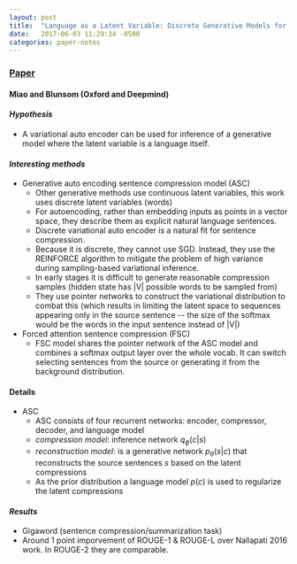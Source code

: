 ```yaml
---
layout: post
title:  "Language as a Latent Variable: Discrete Generative Models for Sentence Compression"
date:   2017-06-03 11:29:34 -0500
categories: paper-notes
---
```

### [Paper](http://aclweb.org/anthology/D/D16/D16-1031.pdf)

#### Miao and Blunsom (Oxford and Deepmind)

#### _Hypothesis_

- A variational auto encoder can be used for inference of a generative model where the latent variable is a language itself.

#### _Interesting methods_
- Generative auto encoding sentence compression model (ASC)
  - Other generative methods use continuous latent variables, this work uses discrete latent variables (words)
  - For autoencoding, rather than embedding inputs as points in a vector space, they describe them as explicit natural language sentences.
  - Discrete variational auto encoder is a natural fit for sentence compression.
  - Because it is discrete, they cannot use SGD. Instead, they use the REINFORCE algorithm to mitigate the problem of high variance during sampling-based variational inference.
  - In early stages it is difficult to generate reasonable compression samples (hidden state has |V| possible words to be sampled from)
  - They use pointer networks to construct the variational distribution to combat this (which results in limiting the latent space to sequences appearing only in the source sentence -- the size of the softmax would be the words in the input sentence instead of |V|)
- Forced attention sentence compression (FSC)
  - FSC model shares the pointer network of the ASC model and combines a softmax output layer over the whole vocab. It can switch selecting sentences from the source or generating it from the background distribution.

#### Details

- ASC
  - ASC consists of four recurrent networks: encoder, compressor, decoder, and language model
  - *compression model*: inference network $q_\phi (c|s)$
  - *reconstruction model*: is a generative network $p_\theta (s|c)$ that reconstructs the source sentences $s$ based on the latent compressions
  - As the prior distribution a language model $p(c)$ is used to regularize the latent compressions


#### _Results_
- Gigaword (sentence compression/summarization task)
- Around 1 point imporvement of ROUGE-1 & ROUGE-L over Nallapati 2016 work. In ROUGE-2 they are comparable.
